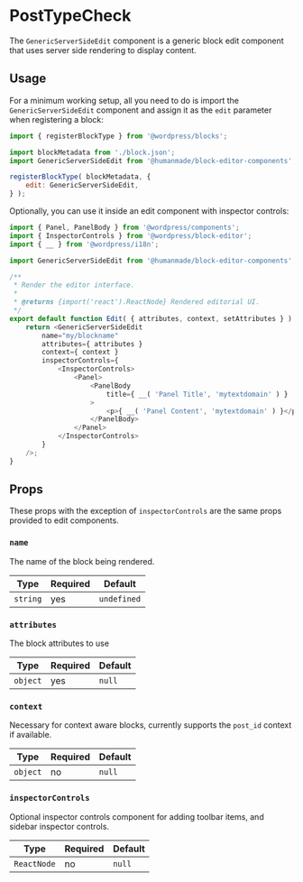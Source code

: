 # PostTypeCheck

The `GenericServerSideEdit` component is a generic block edit component that uses server side rendering to display content.

## Usage

For a minimum working setup, all you need to do is import the `GenericServerSideEdit` component and assign it as the `edit` parameter when registering a block:

```js
import { registerBlockType } from '@wordpress/blocks';

import blockMetadata from './block.json';
import GenericServerSideEdit from '@humanmade/block-editor-components';

registerBlockType( blockMetadata, {
	edit: GenericServerSideEdit,
} );

```

Optionally, you can use it inside an edit component with inspector controls:

```js
import { Panel, PanelBody } from '@wordpress/components';
import { InspectorControls } from '@wordpress/block-editor';
import { __ } from '@wordpress/i18n';

import GenericServerSideEdit from '@humanmade/block-editor-components';

/**
 * Render the editor interface.
 *
 * @returns {import('react').ReactNode} Rendered editorial UI.
 */
export default function Edit( { attributes, context, setAttributes } ) {
	return <GenericServerSideEdit
		name="my/blockname"
		attributes={ attributes }
		context={ context }
		inspectorControls={
			<InspectorControls>
				<Panel>
					<PanelBody
						title={ __( 'Panel Title', 'mytextdomain' ) }
					>
						<p>{ __( 'Panel Content', 'mytextdomain' ) }</p>
					</PanelBody>
				</Panel>
			</InspectorControls>
		}
	/>;
}
```

## Props

These props with the exception of `inspectorControls` are the same props provided to edit components.

### `name`

The name of the block being rendered.

| Type                                 | Required                             | Default                              |
|--------------------------------------|--------------------------------------|--------------------------------------|
| `string`                             | yes                                  | `undefined`                          |

### `attributes`

The block attributes to use

| Type                                 | Required                             | Default                              |
|--------------------------------------|--------------------------------------|--------------------------------------|
| `object`                             | yes                                  | `null`                               |

### `context`

Necessary for context aware blocks, currently supports the `post_id` context if available.

| Type                                 | Required                             | Default                              |
|--------------------------------------|--------------------------------------|--------------------------------------|
| `object`                             | no                                   | `null`                               |


### `inspectorControls`

Optional inspector controls component for adding toolbar items, and sidebar inspector controls.

| Type                                 | Required                             | Default                              |
|--------------------------------------|--------------------------------------|--------------------------------------|
| `ReactNode`                          | no                                   | `null`                               |
